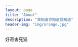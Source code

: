 ```yaml
---
layout: page
title: "About"
description: "我知道你知道我知道" 
header-img: "img/orange.jpg"
---
```


好奇害死猫





